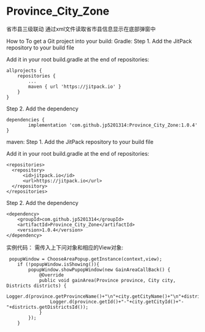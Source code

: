 # Province_City_Zone
省市县三级联动
通过xml文件读取省市县信息显示在底部弹窗中

How to
To get a Git project into your build:
Gradle:
Step 1. Add the JitPack repository to your build file

Add it in your root build.gradle at the end of repositories:

	allprojects {
		repositories {
			...
			maven { url 'https://jitpack.io' }
		}
	}
Step 2. Add the dependency

	dependencies {
	        implementation 'com.github.jp5201314:Province_City_Zone:1.0.4'
	}
  
  maven:
  Step 1. Add the JitPack repository to your build file

  Add it in your root build.gradle at the end of repositories:
  
    <repositories>
      <repository>
          <id>jitpack.io</id>
          <url>https://jitpack.io</url>
      </repository>
    </repositories>

Step 2. Add the dependency

	<dependency>
	    <groupId>com.github.jp5201314</groupId>
	    <artifactId>Province_City_Zone</artifactId>
	    <version>1.0.4</version>
	</dependency>


实例代码：
需传入上下问对象和相应的View对象:

     popupWindow = ChooseAreaPopup.getInstance(context,view);
        if (!popupWindow.isShowing()){
            popupWindow.showPupopWindow(new GainAreaCallBack() {
                @Override
                public void gainArea(Province province, City city, Districts districts) {
                    Logger.d(province.getProvinceName()+"\n"+city.getCityName()+"\n"+districts.getDistrictsName());
                    Logger.d(province.getId()+"-"+city.getCityId()+"-"+districts.getDistrictsId());
                }
            });
        }
